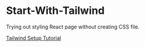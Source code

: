 # Start-With-Tailwind

Trying out styling React page without creating CSS file.

[Tailwind Setup Tutorial](https://tailwindcss.com/docs/guides/create-react-app)
